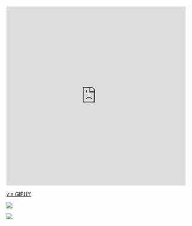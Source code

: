 <iframe src="https://giphy.com/embed/1sgetPM00wWqJpVUTl" width="480" height="480" frameBorder="0" class="giphy-embed" allowFullScreen></iframe><p><a href="https://giphy.com/stickers/purwadhikaschool-coding-programming-purwadhika-1sgetPM00wWqJpVUTl">via GIPHY</a></p>

![](https://raw.githubusercontent.com/talmkg/github-stats/master/generated/overview.svg#gh-dark-mode-only)


![](https://raw.githubusercontent.com/username/github-stats/master/generated/languages.svg#gh-dark-mode-only)
